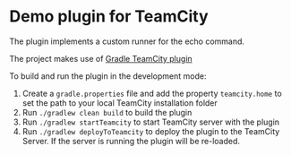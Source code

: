 # Demo plugin for TeamCity

The plugin implements a custom runner for the echo command. 

The project makes use of [Gradle TeamCity plugin](https://github.com/rodm/gradle-teamcity-plugin)

To build and run the plugin in the development mode:

1. Create a `gradle.properties` file and add the property `teamcity.home` to set the path to your local TeamCity installation folder
1. Run `./gradlew clean build` to build the plugin
1. Run `./gradlew startTeamcity` to start TeamCity server with the plugin
1. Run `./gradlew deployToTeamcity` to deploy the plugin to the TeamCity Server. If the server is running the plugin will be re-loaded.
